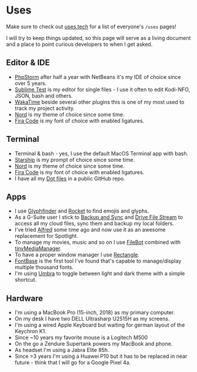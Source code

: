 # Uses

Make sure to check out [uses.tech](https://uses.tech) for a list of everyone's `/uses` pages!

I will try to keep things updated, so this page will serve as a living document and a place to point curious developers to when I get asked.

## Editor & IDE

- [PhpStorm](https://www.jetbrains.com/phpstorm) after half a year with NetBeans it's my IDE of choice since over 5 years.
- [Sublime Test](https://www.sublimetext.com/) is my editor for single files - I use it often to edit Kodi-NFO, JSON, bash and others.
- [WakaTime](https://wakatime.com/) beside several other plugins this is one of my most used to track my project activity.
- [Nord](https://www.nordtheme.com/) is my theme of choice since some time.
- [Fira Code](https://github.com/tonsky/FiraCode) is my font of choice with enabled ligatures.

## Terminal

- Terminal & bash - yes, I use the default MacOS Terminal app with bash.
- [Starship](https://starship.rs/) is my prompt of choice since some time.
- [Nord](https://www.nordtheme.com/) is my theme of choice since some time.
- [Fira Code](https://github.com/tonsky/FiraCode) is my font of choice with enabled ligatures.
- I have all my [Dot files](https://github.com/Gummibeer/dotfiles) in a public GitHub repo.

## Apps

- I use [Glyphfinder](https://www.glyphfinder.com/) and [Rocket](http://matthewpalmer.net/rocket/) to find emojis and glyphs.
- As a G-Suite user I stick to [Backup and Sync](https://www.google.com/intl/en_ALL/drive/download/backup-and-sync/) and [Drive File Stream](https://support.google.com/a/answer/7491144) to access all my cloud files, sync them and backup my local folders.
- I've tried [Alfred](https://www.alfredapp.com/) some time ago and now use it as an awesome replacement for Spotlight.
- To manage my movies, music and so on I use [FileBot](https://www.filebot.net/) combined with [tinyMediaManager](https://www.tinymediamanager.org/).
- To have a proper window manager I use [Rectangle](https://rectangleapp.com/).
- [FontBase](https://fontba.se/) is the first tool I've found that's capable to manage/display multiple thousand fonts.
- I'm using [Umbra](https://umbra.replay.software/) to toggle between light and dark theme with a simple shortcut.

## Hardware

- I'm using a MacBook Pro (15-inch, 2018) as my primary computer.
- On my desk I have two DELL Ultrasharp U2515H as my screens.
- I'm using a wired Apple Keyboard but waiting for german layout of the Keychron K1.
- Since ~10 years my favorite mouse is a Logitech M500
- On the go a Zendure Supertank powers my MacBook and phone.
- As headset I'm using a Jabra Elite 85h.
- Since >3 years I'm using a Huawei P10 but it has to be replaced in near future - think that I will go for a Google Pixel 4a.
